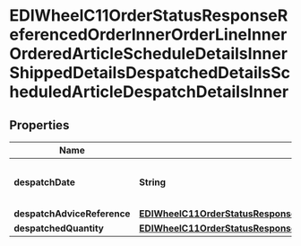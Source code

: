 

# EDIWheelC11OrderStatusResponseReferencedOrderInnerOrderLineInnerOrderedArticleScheduleDetailsInnerShippedDetailsDespatchedDetailsScheduledArticleDespatchDetailsInner


## Properties

| Name | Type | Description | Notes |
|------------ | ------------- | ------------- | -------------|
|**despatchDate** | **String** | Planned ship date if product is shipped |  [optional] |
|**despatchAdviceReference** | [**EDIWheelC11OrderStatusResponseReferencedOrderInnerOrderLineInnerOrderedArticleScheduleDetailsInnerShippedDetailsDespatchedDetailsScheduledArticleDespatchDetailsInnerDespatchAdviceReference**](EDIWheelC11OrderStatusResponseReferencedOrderInnerOrderLineInnerOrderedArticleScheduleDetailsInnerShippedDetailsDespatchedDetailsScheduledArticleDespatchDetailsInnerDespatchAdviceReference.md) |  |  [optional] |
|**despatchedQuantity** | [**EDIWheelC11OrderStatusResponseReferencedOrderInnerOrderLineInnerOrderedArticleScheduleDetailsInnerShippedDetailsDespatchedDetailsScheduledArticleDespatchDetailsInnerDespatchedQuantity**](EDIWheelC11OrderStatusResponseReferencedOrderInnerOrderLineInnerOrderedArticleScheduleDetailsInnerShippedDetailsDespatchedDetailsScheduledArticleDespatchDetailsInnerDespatchedQuantity.md) |  |  [optional] |



